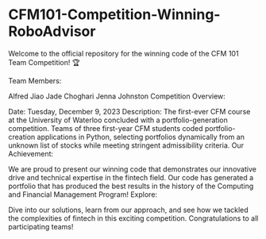# CFM101-Competition-Winning-RoboAdvisor
Welcome to the official repository for the winning code of the CFM 101 Team Competition! 🏆

Team Members:

Alfred Jiao
Jade Choghari
Jenna Johnston
Competition Overview:

Date: Tuesday, December 9, 2023
Description: The first-ever CFM course at the University of Waterloo concluded with a portfolio-generation competition. Teams of three first-year CFM students coded portfolio-creation applications in Python, selecting portfolios dynamically from an unknown list of stocks while meeting stringent admissibility criteria.
Our Achievement:

We are proud to present our winning code that demonstrates our innovative drive and technical expertise in the fintech field.
Our code has generated a portfolio that has produced the best results in the history of the Computing and Financial Management Program!
Explore:

Dive into our solutions, learn from our approach, and see how we tackled the complexities of fintech in this exciting competition.
Congratulations to all participating teams!
